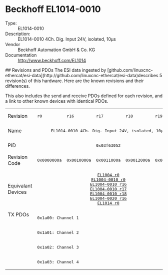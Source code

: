 #  Beckhoff EL1014-0010

<dl>
  <dt>Type:</dt><dd>EL1014-0010</dd>
  <dt>Description:</dt><dd>EL1014-0010 4Ch. Dig. Input 24V, isolated, 10µs</dd>
  <dt>Vendor</dt><dd>Beckhoff Automation GmbH & Co. KG</dd>
  <dt>Documentation</dt><dd><a href="http://www.beckhoff.com/EL1014">http://www.beckhoff.com/EL1014</a></dd>
</dl>
## Revisions and PDOs
The ESI data ingested by [github.com/linuxcnc-ethercat/esi-data](http://github.com/linuxcnc-ethercat/esi-data)describes 5 revision(s) of this hardware.  Here are the known revisions and their differences.

This also includes the send and receive PDOs defined for each revision, and a link to other known devices with identical PDOs.

<table>
<tr >
<td class="first">Revision</td>
<td ><pre>r0</pre></td>
<td ><pre>r16</pre></td>
<td ><pre>r17</pre></td>
<td ><pre>r18</pre></td>
<td ><pre>r19</pre></td>
</tr>
<tr >
<td class="first">Name</td>
<td  colspan=5 align="center"><pre>EL1014-0010 4Ch. Dig. Input 24V, isolated, 10µs</pre></td>
</tr>
<tr >
<td class="first">PID</td>
<td  colspan=5 align="center"><pre>0x03f63052</pre></td>
</tr>
<tr >
<td class="first">Revision Code</td>
<td ><pre>0x0000000a</pre></td>
<td ><pre>0x0010000a</pre></td>
<td ><pre>0x0011000a</pre></td>
<td ><pre>0x0012000a</pre></td>
<td ><pre>0x0013000a</pre></td>
</tr>
<tr >
<td class="first">Equivalant Devices</td>
<td  colspan=5 align="center"><pre><a href="EL1004">EL1004 r0</a><br/><a href="EL1004-0010">EL1004-0010 r0</a><br/><a href="EL1004-0010">EL1004-0010 r16</a><br/><a href="EL1004-0010">EL1004-0010 r17</a><br/><a href="EL1004-0010">EL1004-0010 r18</a><br/><a href="EL1004-0020">EL1004-0020 r16</a><br/><a href="EL1014">EL1014 r0</a></pre></td>
</tr>
<tr class="txpdo pdosection">
<td class="first" rowspan=4 valign=top>TX PDOs</td>
<td colspan=5 align="left"><pre>0x1a00: Channel 1</pre></td>
<td></td>
</tr>
<tr class="txpdo pdosection">
<td  colspan=5 align="left"><pre>0x1a01: Channel 2</pre></td>
</tr>
<tr class="txpdo pdosection">
<td  colspan=5 align="left"><pre>0x1a02: Channel 3</pre></td>
</tr>
<tr class="txpdo pdosection">
<td  colspan=5 align="left"><pre>0x1a03: Channel 4</pre></td>
</tr>
</table>
